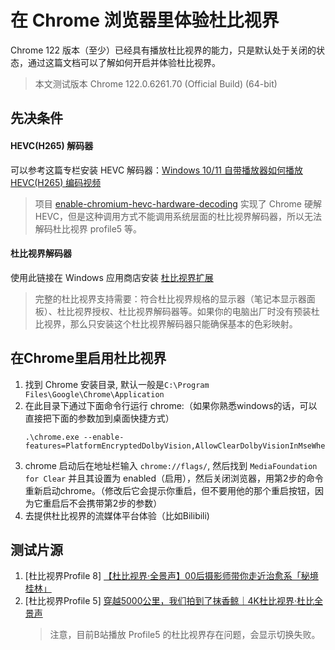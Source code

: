 # 在 Chrome 浏览器里体验杜比视界
Chrome 122 版本（至少）已经具有播放杜比视界的能力，只是默认处于关闭的状态，通过这篇文档可以了解如何开启并体验杜比视界。
> 本文测试版本 Chrome 122.0.6261.70 (Official Build) (64-bit)

## 先决条件
#### HEVC(H265) 解码器
可以参考这篇专栏安装 HEVC 解码器：[Windows 10/11 自带播放器如何播放 HEVC(H265) 编码视频](https://www.bilibili.com/read/cv11274235)

> 项目 [enable-chromium-hevc-hardware-decoding](https://github.com/StaZhu/enable-chromium-hevc-hardware-decoding) 实现了 Chrome 硬解 HEVC，但是这种调用方式不能调用系统层面的杜比视界解码器，所以无法解码杜比视界 profile5 等。

#### 杜比视界解码器
使用此链接在 Windows 应用商店安装 [杜比视界扩展](https://apps.microsoft.com/store/detail/dolby-vision-extensions/9PLTG1LWPHLF)
> 完整的杜比视界支持需要：符合杜比视界规格的显示器（笔记本显示器面板）、杜比视界授权、杜比视界解码器等。如果你的电脑出厂时没有预装杜比视界，那么只安装这个杜比视界解码器只能确保基本的色彩映射。

## 在Chrome里启用杜比视界
1. 找到 Chrome 安装目录, 默认一般是`C:\Program Files\Google\Chrome\Application`
2. 在此目录下通过下面命令行运行 chrome:（如果你熟悉windows的话，可以直接把下面的参数加到桌面快捷方式）
    ```
    .\chrome.exe --enable-features=PlatformEncryptedDolbyVision,AllowClearDolbyVisionInMseWhenPlatformEncryptedDvEnabled,HardwareSecureDecryption:force_support_clear_lead/true
    ```
3. chrome 启动后在地址栏输入 `chrome://flags/`, 然后找到 `MediaFoundation for Clear` 并且其设置为 enabled（启用），然后关闭浏览器，用第2步的命令重新启动chrome。（修改后它会提示你重启，但不要用他的那个重启按钮，因为它重启后不会携带第2步的参数）
4. 去提供杜比视界的流媒体平台体验（比如Bilibili)

## 测试片源
1. [杜比视界Profile 8] [【杜比视界·全景声】00后摄影师带你走近治愈系「秘境桂林」](https://www.bilibili.com/video/BV1zv411w7Aj)
2. [杜比视界Profile 5] [穿越5000公里，我们拍到了抹香鲸｜4K杜比视界·杜比全景声](https://www.bilibili.com/video/BV1QX4y1i7B1)
   > 注意，目前B站播放 Profile5 的杜比视界存在问题，会显示切换失败。
